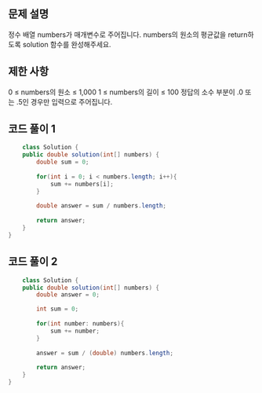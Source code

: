 ## 문제 설명
정수 배열 numbers가 매개변수로 주어집니다. numbers의 원소의 평균값을 return하도록 solution 함수를 완성해주세요.

## 제한 사항
0 ≤ numbers의 원소 ≤ 1,000
1 ≤ numbers의 길이 ≤ 100
정답의 소수 부분이 .0 또는 .5인 경우만 입력으로 주어집니다.

## 코드 풀이 1
```java
	class Solution {
    public double solution(int[] numbers) {
        double sum = 0;
        
        for(int i = 0; i < numbers.length; i++){
            sum += numbers[i];    
        }
        
        double answer = sum / numbers.length;
        
        return answer;
    }
}
```

## 코드 풀이 2
```java
	class Solution {
    public double solution(int[] numbers) {
        double answer = 0;

        int sum = 0;
        
        for(int number: numbers){
            sum += number;
        }
        
        answer = sum / (double) numbers.length;
        
        return answer;
    }
}
``` 
